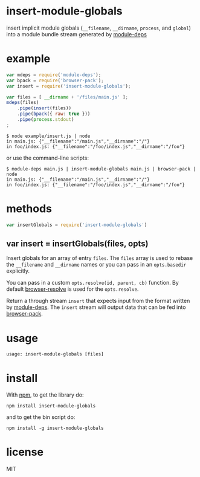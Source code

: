 # insert-module-globals

insert implicit module globals
(`__filename`, `__dirname`, `process`, and `global`)
into a module bundle stream generated by
[module-deps](https://github.com/substack/module-deps)

# example

``` js
var mdeps = require('module-deps');
var bpack = require('browser-pack');
var insert = require('insert-module-globals');

var files = [ __dirname + '/files/main.js' ];
mdeps(files)
    .pipe(insert(files))
    .pipe(bpack({ raw: true }))
    .pipe(process.stdout)
;
```

```
$ node example/insert.js | node
in main.js: {"__filename":"/main.js","__dirname":"/"}
in foo/index.js: {"__filename":"/foo/index.js","__dirname":"/foo"}
```

or use the command-line scripts:

```
$ module-deps main.js | insert-module-globals main.js | browser-pack | node
in main.js: {"__filename":"/main.js","__dirname":"/"}
in foo/index.js: {"__filename":"/foo/index.js","__dirname":"/foo"}
```

# methods

``` js
var insertGlobals = require('insert-module-globals')
```

## var insert = insertGlobals(files, opts)

Insert globals for an array of entry `files`. The `files` array is used to
rebase the `__filename` and `__dirname` names or you can pass in an
`opts.basedir` explicitly.

You can pass in a custom `opts.resolve(id, parent, cb)` function. By default
[browser-resolve](https://github.com/shtylman/node-browser-resolve) is used for
the `opts.resolve`.

Return a through stream `insert` that expects input from the format written by
[module-deps](https://github.com/substack/module-deps). The `insert` stream will
output data that can be fed into
[browser-pack](https://github.com/substack/browser-pack).

# usage

```
usage: insert-module-globals [files]
```

# install

With [npm](https://npmjs.org), to get the library do:

```
npm install insert-module-globals
```

and to get the bin script do:

```
npm install -g insert-module-globals
```

# license

MIT
